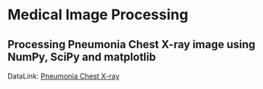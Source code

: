 # Medical Image Processing

## Processing Pneumonia Chest X-ray image using NumPy, SciPy and matplotlib

DataLink: [Pneumonia Chest X-ray](https://www.kaggle.com/datasets/pcbreviglieri/pneumonia-xray-images)
